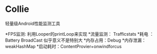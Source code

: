 # Collie

轻量级Android性能监测工具

*FPS监测:  利用Looper的printLoop来实现
*流量监测： Trafficstats
*耗电 ：Battery BroadCast 似乎意义不是特别大
*内存占用：Debug
*内存泄漏：weakHashMap
*启动耗时：ContentProvier+onwindforcus

